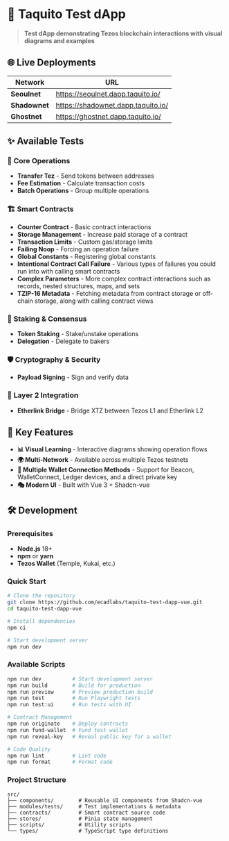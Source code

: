# 🚀 Taquito Test dApp

> **Test dApp demonstrating Tezos blockchain interactions with visual diagrams and examples**

## 🌐 Live Deployments

| Network       | URL                                |
| ------------- | ---------------------------------- |
| **Seoulnet**  | https://seoulnet.dapp.taquito.io/  |
| **Shadownet** | https://shadownet.dapp.taquito.io/ |
| **Ghostnet**  | https://ghostnet.dapp.taquito.io/  |

## ✨ Available Tests

### 🎯 **Core Operations**

- **Transfer Tez** - Send tokens between addresses
- **Fee Estimation** - Calculate transaction costs
- **Batch Operations** - Group multiple operations

### 🏗️ **Smart Contracts**

- **Counter Contract** - Basic contract interactions
- **Storage Management** - Increase paid storage of a contract
- **Transaction Limits** - Custom gas/storage limits
- **Failing Noop** - Forcing an operation failure
- **Global Constants** - Registering global constants
- **Intentional Contract Call Failure** - Various types of failures you could run into with calling smart contracts
- **Complex Parameters** - More complex contract interactions such as records, nested structures, maps, and sets
- **TZIP-16 Metadata** - Fetching metadata from contract storage or off-chain storage, along with calling contract views

### 🔐 **Staking & Consensus**

- **Token Staking** - Stake/unstake operations
- **Delegation** - Delegate to bakers

### 🛡️ **Cryptography & Security**

- **Payload Signing** - Sign and verify data

### 🌉 **Layer 2 Integration**

- **Etherlink Bridge** - Bridge XTZ between Tezos L1 and Etherlink L2

## 🎨 Key Features

- **📊 Visual Learning** - Interactive diagrams showing operation flows
- **🌍 Multi-Network** - Available across multiple Tezos testnets
- **🔐 Multiple Wallet Connection Methods** - Support for Beacon, WalletConnect, Ledger devices, and a direct private key
- **🎭 Modern UI** - Built with Vue 3 + Shadcn-vue

## 🛠️ Development

### Prerequisites

- **Node.js** 18+
- **npm** or **yarn**
- **Tezos Wallet** (Temple, Kukai, etc.)

### Quick Start

```bash
# Clone the repository
git clone https://github.com/ecadlabs/taquito-test-dapp-vue.git
cd taquito-test-dapp-vue

# Install dependencies
npm ci

# Start development server
npm run dev
```

### Available Scripts

```bash
npm run dev          # Start development server
npm run build        # Build for production
npm run preview      # Preview production build
npm run test         # Run Playwright tests
npm run test:ui      # Run tests with UI

# Contract Management
npm run originate    # Deploy contracts
npm run fund-wallet  # Fund test wallet
npm run reveal-key   # Reveal public key for a wallet

# Code Quality
npm run lint         # Lint code
npm run format       # Format code
```

### Project Structure

```
src/
├── components/        # Reusable UI components from Shadcn-vue
├── modules/tests/     # Test implementations & metadata
├── contracts/         # Smart contract source code
├── stores/            # Pinia state management
├── scripts/           # Utility scripts
└── types/             # TypeScript type definitions
```
